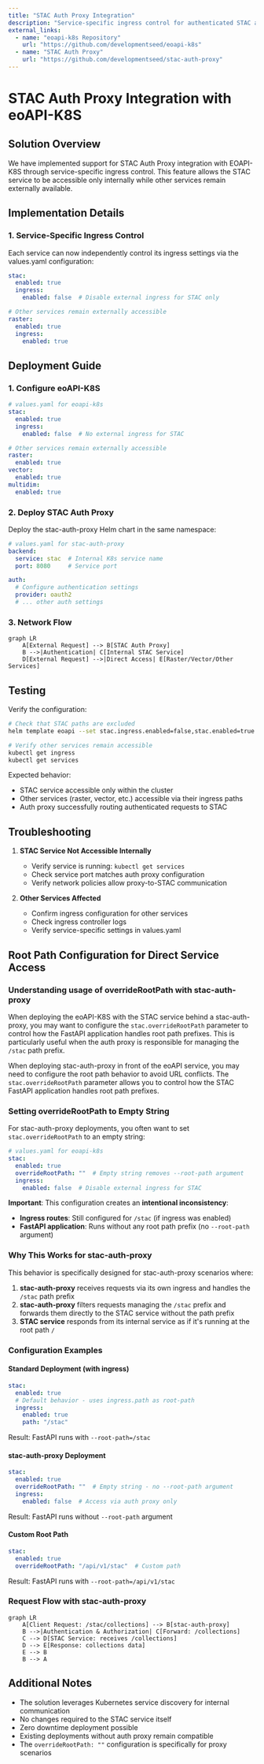 ```yaml
---
title: "STAC Auth Proxy Integration"
description: "Service-specific ingress control for authenticated STAC access"
external_links:
  - name: "eoapi-k8s Repository"
    url: "https://github.com/developmentseed/eoapi-k8s"
  - name: "STAC Auth Proxy"
    url: "https://github.com/developmentseed/stac-auth-proxy"
---
```


# STAC Auth Proxy Integration with eoAPI-K8S

## Solution Overview

We have implemented support for STAC Auth Proxy integration with EOAPI-K8S through service-specific ingress control. This feature allows the STAC service to be accessible only internally while other services remain externally available.

## Implementation Details

### 1. Service-Specific Ingress Control

Each service can now independently control its ingress settings via the values.yaml configuration:

```yaml
stac:
  enabled: true
  ingress:
    enabled: false  # Disable external ingress for STAC only

# Other services remain externally accessible
raster:
  enabled: true
  ingress:
    enabled: true
```

## Deployment Guide

### 1. Configure eoAPI-K8S

```yaml
# values.yaml for eoapi-k8s
stac:
  enabled: true
  ingress:
    enabled: false  # No external ingress for STAC

# Other services remain externally accessible
raster:
  enabled: true
vector:
  enabled: true
multidim:
  enabled: true
```

### 2. Deploy STAC Auth Proxy

Deploy the stac-auth-proxy Helm chart in the same namespace:

```yaml
# values.yaml for stac-auth-proxy
backend:
  service: stac  # Internal K8s service name
  port: 8080     # Service port

auth:
  # Configure authentication settings
  provider: oauth2
  # ... other auth settings
```

### 3. Network Flow

```mermaid
graph LR
    A[External Request] --> B[STAC Auth Proxy]
    B -->|Authentication| C[Internal STAC Service]
    D[External Request] -->|Direct Access| E[Raster/Vector/Other Services]
```

## Testing

Verify the configuration:

```bash
# Check that STAC paths are excluded
helm template eoapi --set stac.ingress.enabled=false,stac.enabled=true -f values.yaml

# Verify other services remain accessible
kubectl get ingress
kubectl get services
```

Expected behavior:
- STAC service accessible only within the cluster
- Other services (raster, vector, etc.) accessible via their ingress paths
- Auth proxy successfully routing authenticated requests to STAC

## Troubleshooting

1. **STAC Service Not Accessible Internally**
   - Verify service is running: `kubectl get services`
   - Check service port matches auth proxy configuration
   - Verify network policies allow proxy-to-STAC communication

2. **Other Services Affected**
   - Confirm ingress configuration for other services
   - Check ingress controller logs
   - Verify service-specific settings in values.yaml

## Root Path Configuration for Direct Service Access

### Understanding usage of overrideRootPath with stac-auth-proxy

When deploying the eoAPI-K8S with the STAC service behind a stac-auth-proxy, you may want to configure the `stac.overrideRootPath` parameter to control how the FastAPI application handles root path prefixes. This is particularly useful when the auth proxy is responsible for managing the `/stac` path prefix.

When deploying stac-auth-proxy in front of the eoAPI service, you may need to configure the root path behavior to avoid URL conflicts. The `stac.overrideRootPath` parameter allows you to control how the STAC FastAPI application handles root path prefixes.

### Setting overrideRootPath to Empty String

For stac-auth-proxy deployments, you often want to set `stac.overrideRootPath` to an empty string:

```yaml
# values.yaml for eoapi-k8s
stac:
  enabled: true
  overrideRootPath: ""  # Empty string removes --root-path argument
  ingress:
    enabled: false  # Disable external ingress for STAC
```

**Important**: This configuration creates an **intentional inconsistency**:

- **Ingress routes**: Still configured for `/stac` (if ingress was enabled)
- **FastAPI application**: Runs without any root path prefix (no `--root-path` argument)

### Why This Works for stac-auth-proxy

This behavior is specifically designed for stac-auth-proxy scenarios where:

1. **stac-auth-proxy** receives requests via its own ingress and handles the `/stac` path prefix
2. **stac-auth-proxy** filters requests managing the `/stac` prefix and forwards them directly to the STAC service without the path prefix
3. **STAC service** responds from its internal service as if it's running at the root path `/`

### Configuration Examples

#### Standard Deployment (with ingress)

```yaml
stac:
  enabled: true
  # Default behavior - uses ingress.path as root-path
  ingress:
    enabled: true
    path: "/stac"
```

Result: FastAPI runs with `--root-path=/stac`

#### stac-auth-proxy Deployment

```yaml
stac:
  enabled: true
  overrideRootPath: ""  # Empty string - no --root-path argument
  ingress:
    enabled: false  # Access via auth proxy only
```

Result: FastAPI runs without `--root-path` argument

#### Custom Root Path

```yaml
stac:
  enabled: true
  overrideRootPath: "/api/v1/stac"  # Custom path
```

Result: FastAPI runs with `--root-path=/api/v1/stac`

### Request Flow with stac-auth-proxy

```mermaid
graph LR
    A[Client Request: /stac/collections] --> B[stac-auth-proxy]
    B -->|Authentication & Authorization| C[Forward: /collections]
    C --> D[STAC Service: receives /collections]
    D --> E[Response: collections data]
    E --> B
    B --> A
```

## Additional Notes

- The solution leverages Kubernetes service discovery for internal communication
- No changes required to the STAC service itself
- Zero downtime deployment possible
- Existing deployments without auth proxy remain compatible
- The `overrideRootPath: ""` configuration is specifically for proxy scenarios
